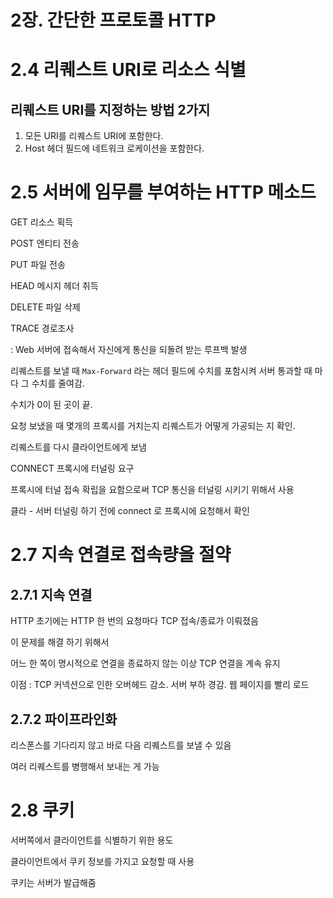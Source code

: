 # 2장. 간단한 프로토콜 HTTP

# 2.4 리퀘스트 URI로 리소스 식별

## 리퀘스트 URI를 지정하는 방법 2가지

1. 모든 URI를 리퀘스트 URI에 포함한다.
2. Host 헤더 필드에 네트워크 로케이션을 포함한다. 


# 2.5 서버에 임무를 부여하는 HTTP 메소드

GET 리소스 획득

POST 엔티티 전송 

PUT 파일 전송

HEAD 메시지 헤더 취득 

DELETE 파일 삭제 

TRACE 경로조사 

: Web 서버에 접속해서 자신에게 통신을 되돌려 받는 루프백 발생 

리퀘스트를 보낼 때 `Max-Forward` 라는 헤더 필드에 수치를 포함시켜 서버 통과할 때 마다 그 수치를 줄여감.

수치가 0이 된 곳이 끝. 

요청 보냈을 때 몇개의 프록시를 거치는지 리퀘스트가 어떻게 가공되는 지 확인.

리퀘스트를 다시 클라이언트에게 보냄 

CONNECT 프록시에 터널링 요구 

프록시에 터널 접속 확립을 요함으로써 TCP 통신을 터널링 시키기 위해서 사용

클라 - 서버 터널링 하기 전에 connect 로 프록시에 요청해서 확인 

# 2.7 지속 연결로 접속량을 절약

## 2.7.1 지속 연결

HTTP 초기에는 HTTP 한 번의 요청마다 TCP 접속/종료가 이뤄졌음 

이 문제를 해결 하기 위해서

어느 한 쪽이 명시적으로 연결을 종료하지 않는 이상 TCP 연결을 계속 유지 

이점 : TCP 커넥션으로 인한 오버헤드 감소. 서버 부하 경감. 웹 페이지를 빨리 로드 

## 2.7.2 파이프라인화

리스폰스를 기다리지 않고 바로 다음 리퀘스트를 보낼 수 있음

여러 리퀘스트를 병행해서 보내는 게 가능 

# 2.8 쿠키

서버쪽에서 클라이언트를 식별하기 위한 용도 

클라이언트에서 쿠키 정보를 가지고 요청할 때 사용

쿠키는 서버가 발급해줌
